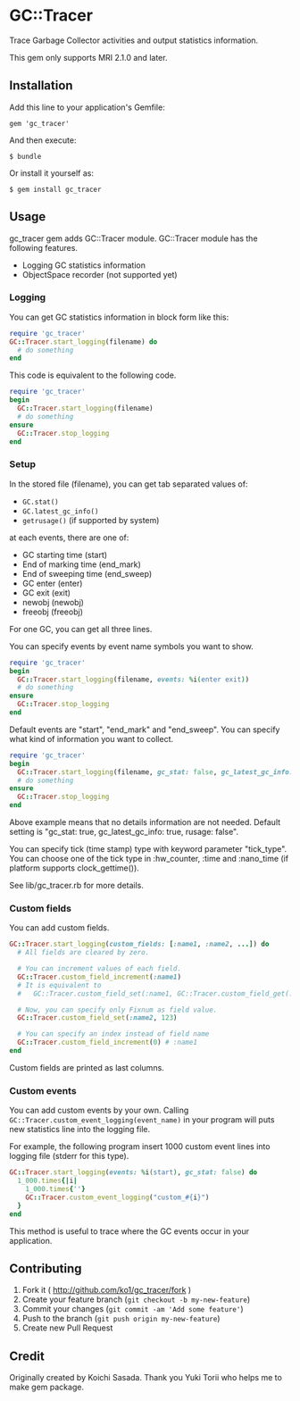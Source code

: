 # GC::Tracer

Trace Garbage Collector activities and output statistics information.

This gem only supports MRI 2.1.0 and later.

## Installation

Add this line to your application's Gemfile:

    gem 'gc_tracer'

And then execute:

    $ bundle

Or install it yourself as:

    $ gem install gc_tracer

## Usage

gc_tracer gem adds GC::Tracer module. GC::Tracer module has the following features.

- Logging GC statistics information
- ObjectSpace recorder (not supported yet)

### Logging

You can get GC statistics information in block form like this:

```ruby
require 'gc_tracer'
GC::Tracer.start_logging(filename) do
  # do something
end
```

This code is equivalent to the following code.

```ruby
require 'gc_tracer'
begin
  GC::Tracer.start_logging(filename)
  # do something
ensure
  GC::Tracer.stop_logging
end
```

### Setup

In the stored file (filename), you can get tab separated values of:

* `GC.stat()`
* `GC.latest_gc_info()`
* `getrusage()` (if supported by system)

at each events, there are one of:

* GC starting time (start)
* End of marking time (end_mark)
* End of sweeping time (end_sweep)
* GC enter (enter)
* GC exit (exit)
* newobj (newobj)
* freeobj (freeobj)

For one GC, you can get all three lines.

You can specify events by event name symbols you want to show.

```ruby
require 'gc_tracer'
begin
  GC::Tracer.start_logging(filename, events: %i(enter exit))
  # do something
ensure
  GC::Tracer.stop_logging
end
```

Default events are "start", "end_mark" and "end_sweep". You can specify
what kind of information you want to collect.

```ruby
require 'gc_tracer'
begin
  GC::Tracer.start_logging(filename, gc_stat: false, gc_latest_gc_info: false, rusage: false)
  # do something
ensure
  GC::Tracer.stop_logging
end
```

Above example means that no details information are not needed. Default
setting is "gc_stat: true, gc_latest_gc_info: true, rusage: false".

You can specify tick (time stamp) type with keyword parameter
"tick_type". You can choose one of the tick type in :hw_counter, :time
and :nano_time (if platform supports clock_gettime()).

See lib/gc_tracer.rb for more details.

### Custom fields

You can add custom fields.

```ruby
GC::Tracer.start_logging(custom_fields: [:name1, :name2, ...]) do
  # All fields are cleared by zero.

  # You can increment values of each field.
  GC::Tracer.custom_field_increment(:name1)
  # It is equivalent to
  #   GC::Tracer.custom_field_set(:name1, GC::Tracer.custom_field_get(:name1))

  # Now, you can specify only Fixnum as field value.
  GC::Tracer.custom_field_set(:name2, 123)

  # You can specify an index instead of field name
  GC::Tracer.custom_field_increment(0) # :name1
end
```

Custom fields are printed as last columns.

### Custom events

You can add custom events by your own. Calling
`GC::Tracer.custom_event_logging(event_name)` in your program will puts
new statistics line into the logging file.

For example, the following program insert 1000 custom event lines into
logging file (stderr for this type).

```ruby
GC::Tracer.start_logging(events: %i(start), gc_stat: false) do
  1_000.times{|i|
    1_000.times{''}
    GC::Tracer.custom_event_logging("custom_#{i}")
  }
end
```

This method is useful to trace where the GC events occur in your
application.


## Contributing

1. Fork it ( http://github.com/ko1/gc_tracer/fork )
2. Create your feature branch (`git checkout -b my-new-feature`)
3. Commit your changes (`git commit -am 'Add some feature'`)
4. Push to the branch (`git push origin my-new-feature`)
5. Create new Pull Request


## Credit

Originally created by Koichi Sasada.
Thank you Yuki Torii who helps me to make gem package.
